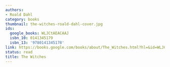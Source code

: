 ```yaml
---
authors:
- Roald Dahl
category: books
thumbnail: the-witches-roald-dahl-cover.jpg
ids:
  google_books: WLJCtAEACAAJ
  isbn_10: 0141345179
  isbn_13: '9780141345178'
link: https://books.google.com/books/about/The_Witches.html?hl=&id=WLJCtAEACAAJ
status: read
title: The Witches
---
```

